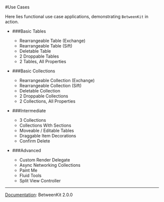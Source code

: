 #Use Cases

Here lies functional use case applications, demonstrating `BetweenKit` in action.


- ###Basic Tables

	- Rearrangeable Table (Exchange) 
	- Rearrangeable Table (Sift)
	- Deletable Table
	- 2 Droppable Tables
	- 2 Tables, All Properties

- ###Basic Collections

	- Rearrangeable Collection (Exchange)
	- Rearrangeable Collection (Sift)
	- Deletable Collection
	- 2 Droppable Collections
	- 2 Collections, All Properties

- ###Intermediate

	- 3 Collections
	- Collections With Sections
	- Moveable / Editable Tables
	- Draggable Item Decorations
	- Confirm Delete

- ###Advanced

	- Custom Render Delegate
	- Async Networking Collections
	- Paint Me
	- Fluid Tools
	- Split View Controller


___<u>Documentation</u>: BetweenKit 2.0.0